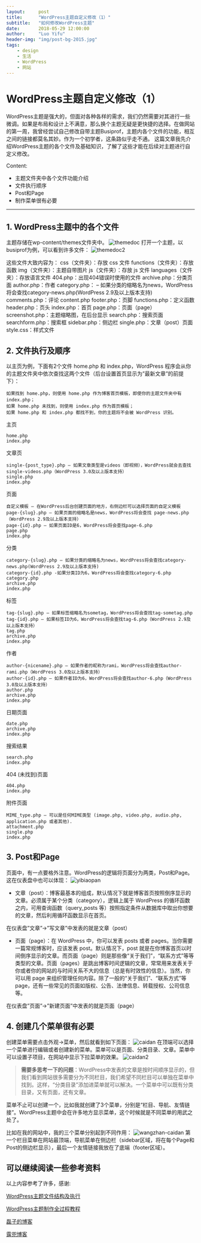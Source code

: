 ```yaml
---
layout:     post
title:      "WordPress主题自定义修改（1）"
subtitle:   "如何修改WordPress主题"
date:       2018-05-29 12:00:00
author:     "Luo Yifu"
header-img: "img/post-bg-2015.jpg"
tags:
    - design
    - 生活
    - WordPress
    - 网站
---
```

# WordPress主题自定义修改（1）

WordPress主题是强大的，但面对各种各样的需求，我们仍然需要对其进行一些微调。如果是布局和设计上不满意，那么换个主题无疑是更快捷的选择。在做网站的第一周，我曾经尝试自己修改自带主题Busiprof，主题内各个文件的功能，相互之间的链接都莫名其妙。作为一个初学者，这条路似乎走不通。
这篇文章我先介绍WordPress主题的各个文件及基础知识，了解了这些才能在后续对主题进行自定义修改。

Content:
* 主题文件夹中各个文件功能介绍
* 文件执行顺序
* Post和Page
* 制作菜单很有必要

---
## 1. WordPress主题中的各个文件
主题存储在wp-content/themes文件夹中。
![themedoc](/img/in-post/themedoc1.JPG)
打开一个主题，以busiprof为例，可以看到许多文件：
![themedoc2](/img/in-post/themedoc2.JPG)

这些文件大致内容为：
    css（文件夹）：存放 css 文件
    functions（文件夹）：存放函数
    img（文件夹）：主题自带图片
    js（文件夹）：存放 js 文件
    languages（文件夹）：存放语言文件
    404.php：出现404错误时使用的文件
    archive.php：分类页面
    author.php：作者
    category.php： – 如果分类的缩略名为news，WordPress将会查找category-news.php(WordPress 2.9及以上版本支持) 
    comments.php：评论
    content.php
    footer.php：页脚
    functions.php：定义函数
    header.php：页头
    index.php：首页
    page.php：页面（page）
    screenshot.php：主题缩略图，在后台显示
    search.php：搜索页面
    searchform.php：搜索框
    sidebar.php：侧边栏
    single.php：文章（post）页面
    style.css：样式文件

## 2. 文件执行及顺序

 以主页为例，下面有2个文件 home.php 和 index.php，WordPress 程序会从你的主题文件夹中依次查找这两个文件（后台设置首页显示为”最新文章”的前提下）：

    如果找到 home.php，则使用 home.php 作为博客首页模板，即使你的主题文件夹中有 index.php；
    如果 home.php 未找到，则使用 index.php 作为首页模板；
    如果 home.php 和 index.php 都找不到，你的主题将不会被 WordPress 识别。

主页

    home.php
    index.php

文章页

    single-{post_type}.php – 如果文章类型是videos（即视频），WordPress就会去查找single-videos.php（WordPress 3.0及以上版本支持）
    single.php
    index.php

页面

    自定义模板 – 在WordPress后台创建页面的地方，右侧边栏可以选择页面的自定义模板
    page-{slug}.php – 如果页面的缩略名是news，WordPress将会查找 page-news.php（WordPress 2.9及以上版本支持）
    page-{id}.php – 如果页面ID是6，WordPress将会查找page-6.php
    page.php
    index.php

分类

    category-{slug}.php – 如果分类的缩略名为news，WordPress将会查找category-news.php(WordPress 2.9及以上版本支持)
    category-{id}.php -如果分类ID为6，WordPress将会查找category-6.php
    category.php
    archive.php
    index.php

标签

    tag-{slug}.php – 如果标签缩略名为sometag，WordPress将会查找tag-sometag.php
    tag-{id}.php – 如果标签ID为6，WordPress将会查找tag-6.php（WordPress 2.9及以上版本支持）
    tag.php
    archive.php
    index.php

作者

    author-{nicename}.php – 如果作者的昵称为rami，WordPress将会查找author-rami.php（WordPress 3.0及以上版本支持）
    author-{id}.php – 如果作者ID为6，WordPress将会查找author-6.php（WordPress 3.0及以上版本支持）
    author.php
    archive.php
    index.php

日期页面

    date.php
    archive.php
    index.php

搜索结果

    search.php
    index.php

404 (未找到)页面

    404.php
    index.php

附件页面

    MIME_type.php – 可以是任何MIME类型 (image.php, video.php, audio.php, application.php 或者其他).
    attachment.php
    single.php
    index.php

## 3. Post和Page
页面中，有一点要格外注意。WordPress的逻辑将页面分为两类，Post和Page。这在仪表盘中也可以体现：
![yibiaopan](/img/in-post/yibiaopan.JPG)

* 文章（post）：博客最基本的组成，默认情况下就是博客首页按照倒序显示的文章。必须属于某个分类（category），逻辑上属于 WordPress 的循环函数之内，可用查询函数（query_posts 等）按照指定条件从数据库中取出你想要的文章，然后利用循环函数显示在首页。

在仪表盘”文章”->”写文章”中发表的就是文章（post）

* 页面（page）：在 WordPress 中，你可以发表 posts 或者 pages。当你需要一篇常规博客时，应该发表 post。默认情况下，post 就是在你博客首页以时间倒序显示的文章。而页面（page）则是那些像“关于我们”，“联系方式”等等类型的文章。页面（pages）是跳出博客时间逻辑的文章，常常用来发表关于你或者你的网站的与时间关系不大的信息（总是有时效性的信息）。当然，你可以用 page 来组织管理任何内容。除了一般的“关于我们”、“联系方式”等 page，还有一些常见的页面如版权、公告、法律信息、转载授权、公司信息等。

在仪表盘”页面”->”新建页面”中发表的就是页面（page）

## 4. 创建几个菜单很有必要
创建菜单需要点击外观->菜单，然后就看到如下页面：
![caidan](/img/in-post/caidan.JPG)
在顶端可以选择一个菜单进行编辑或者创建新的菜单。菜单可以是页面、分类目录、文章。菜单中可以设置子项目，在网站中显示下拉菜单的效果。
![caidan2](/img/in-post/caidan2.JPG)

> **需要多思考一下的问题**：WordPress中发表的文章是按时间顺序显示的，但我们看到网站很多需要分为不同栏目，我们希望不同栏目可以单独在菜单中找到。这样，“分类目录”添加进菜单就可以解决。一个菜单中可以既有分类目录，又有页面，还有文章。

菜单不止可以创建一个，比如我就创建了3个菜单，分别是“栏目、导航、友情链接”。WordPress主题中会在许多地方显示菜单，这个时候就是不同菜单的用武之处了。

比如在我的网站中，我的三个菜单分别起到不同作用：
![wangzhan-caidan](/img/in-post/wangzhan_caidan.jpg)
第一个栏目菜单在网站最顶端，导航菜单在侧边栏（sidebar区域，将在每个Page和Post的侧边栏显示），最后一个友情链接我放在了底端（footer区域）。



## 可以继续阅读一些参考资料
以上内容参考了许多，感谢:

[WordPress主题文件结构及执行](https://blog.csdn.net/liuxuekai/article/details/52371894)

[WordPress主题制作全过程教程](https://www.ludou.org/create-wordpress-themes-prepare.html)

[磊子的博客](http://www.favortt.com/)

[露兜博客](https://www.ludou.org/)
